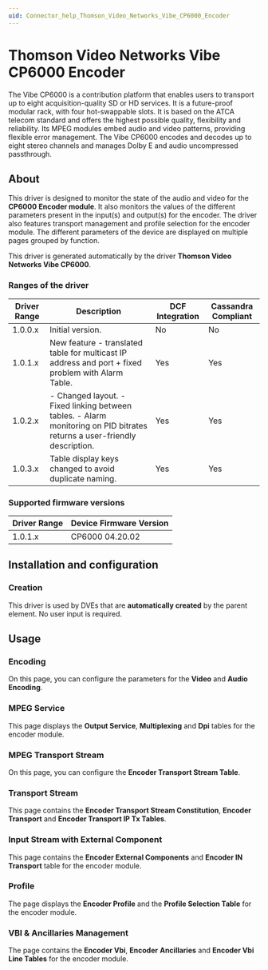```yaml
---
uid: Connector_help_Thomson_Video_Networks_Vibe_CP6000_Encoder
---
```


# Thomson Video Networks Vibe CP6000 Encoder

The Vibe CP6000 is a contribution platform that enables users to transport up to eight acquisition-quality SD or HD services. It is a future-proof modular rack, with four hot-swappable slots. It is based on the ATCA telecom standard and offers the highest possible quality, flexibility and reliability. Its MPEG modules embed audio and video patterns, providing flexible error management. The Vibe CP6000 encodes and decodes up to eight stereo channels and manages Dolby E and audio uncompressed passthrough.

## About

This driver is designed to monitor the state of the audio and video for the **CP6000** **Encoder module**. It also monitors the values of the different parameters present in the input(s) and output(s) for the encoder. The driver also features transport management and profile selection for the encoder module. The different parameters of the device are displayed on multiple pages grouped by function.

This driver is generated automatically by the driver **Thomson Video Networks Vibe CP6000**.

### Ranges of the driver

| **Driver Range** | **Description**                                                                                                            | **DCF Integration** | **Cassandra Compliant** |
|------------------|----------------------------------------------------------------------------------------------------------------------------|---------------------|-------------------------|
| 1.0.0.x          | Initial version.                                                                                                           | No                  | No                      |
| 1.0.1.x          | New feature - translated table for multicast IP address and port + fixed problem with Alarm Table.                         | Yes                 | Yes                     |
| 1.0.2.x          | \- Changed layout. - Fixed linking between tables. - Alarm monitoring on PID bitrates returns a user-friendly description. | Yes                 | Yes                     |
| 1.0.3.x          | Table display keys changed to avoid duplicate naming.                                                                      | Yes                 | Yes                     |

### Supported firmware versions

| **Driver Range** | **Device Firmware Version** |
|------------------|-----------------------------|
| 1.0.1.x          | CP6000 04.20.02             |

## Installation and configuration

### Creation

This driver is used by DVEs that are **automatically created** by the parent element. No user input is required.

## Usage

### Encoding

On this page, you can configure the parameters for the **Video** and **Audio** **Encoding**.

### MPEG Service

This page displays the **Output Service**, **Multiplexing** and **Dpi** tables for the encoder module.

### MPEG Transport Stream

On this page, you can configure the **Encoder Transport Stream Table**.

### Transport Stream

This page contains the **Encoder Transport Stream Constitution**, **Encoder** **Transport** and **Encoder Transport IP Tx Tables**.

### Input Stream with External Component

This page contains the **Encoder External Components** and **Encoder IN Transport** table for the encoder module.

### Profile

The page displays the **Encoder Profile** and the **Profile Selection Table** for the encoder module.

### VBI & Ancillaries Management

The page contains the **Encoder Vbi**, **Encoder** **Ancillaries** and **Encoder Vbi Line Tables** for the encoder module.
